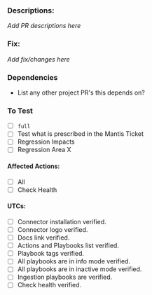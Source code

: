 ### Descriptions:
_Add PR descriptions here_

### Fix:
_Add fix/changes here_

### Dependencies

* List any other project PR's this depends on?

### To Test

- [ ] `full`
- [ ] Test what is prescribed in the Mantis Ticket
- [ ] Regression Impacts
- [ ] Regression Area X

#### Affected Actions:
- [ ] All
- [ ] Check Health

#### UTCs:
- [ ] Connector installation verified.
- [ ] Connector logo verified.
- [ ] Docs link verified.
- [ ] Actions and Playbooks list verified.
- [ ] Playbook tags verified.
- [ ] All playbooks are in info mode verified.
- [ ] All playbooks are in inactive mode verified.
- [ ] Ingestion playbooks are verified.
- [ ] Check health verified.
